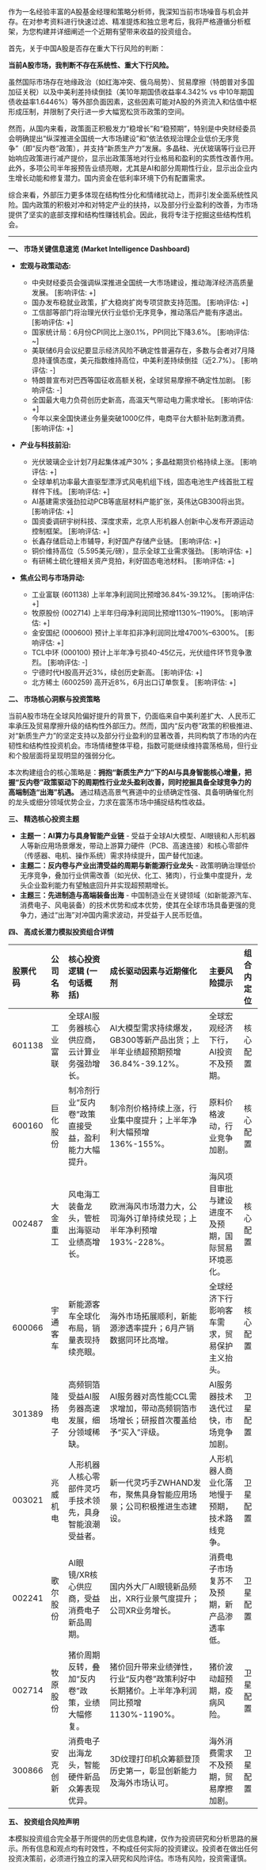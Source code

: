 作为一名经验丰富的A股基金经理和策略分析师，我深知当前市场噪音与机会并存。在对参考资料进行快速过滤、精准提炼和独立思考后，我将严格遵循分析框架，为您构建并详细阐述一个近期有望带来收益的投资组合。

首先，关于中国A股是否存在重大下行风险的判断：

**当前A股市场，我判断不存在系统性、重大下行风险。**

虽然国际市场存在地缘政治（如红海冲突、俄乌局势）、贸易摩擦（特朗普对多国加征关税）以及中美利差持续倒挂（美10年期国债收益率4.342% vs 中10年期国债收益率1.6446%）等外部负面因素，这些因素可能对A股的外资流入和估值中枢形成压制，并限制了央行进一步大幅宽松货币政策的空间。

然而，从国内来看，政策面正积极发力“稳增长”和“稳预期”，特别是中央财经委员会明确提出“纵深推进全国统一大市场建设”和“依法依规治理企业低价无序竞争”（即“反内卷”政策），并支持“新质生产力”发展。多晶硅、光伏玻璃等行业已开始响应政策进行减产提价，显示出政策落地对行业格局和盈利的实质性改善作用。此外，多项公司半年报预告业绩亮眼，尤其是AI和部分周期性行业，显示出企业内生增长动能和修复潜力。国内资金在低利率环境下仍有配置需求。

综合来看，外部压力更多体现在结构性分化和情绪扰动上，而非引发全面系统性风险。国内政策的积极对冲和对特定产业的扶持，以及部分行业盈利的改善，为市场提供了坚实的底部支撑和结构性赚钱机会。因此，我将专注于挖掘这些结构性机会。

---

**一、 市场关键信息速览 (Market Intelligence Dashboard)**

*   **宏观与政策动态:**
    *   中央财经委员会强调纵深推进全国统一大市场建设，推动海洋经济高质量发展。 [影响评估: +]
    *   国办发布稳就业政策，扩大稳岗扩岗专项贷款支持范围。 [影响评估: +]
    *   工信部等部门将治理光伏行业低价无序竞争，推动落后产能有序退出。 [影响评估: +]
    *   国家统计局：6月份CPI同比上涨0.1%，PPI同比下降3.6%。 [影响评估: ~]
    *   美联储6月会议纪要显示经济风险不确定性普遍存在，多数与会者对7月降息持谨慎态度，美元指数维持高位，中美利差持续倒挂（近2.7%）。 [影响评估: -]
    *   特朗普宣布对巴西等国征收高额关税，全球贸易摩擦不确定性加剧。 [影响评估: -]
    *   全国最大电力负荷创历史新高，高温天气带动电力需求增长。 [影响评估: +]
    *   今年以来全国快递业务量突破1000亿件，电商平台大额补贴刺激消费。 [影响评估: +]

*   **产业与科技前沿:**
    *   光伏玻璃企业计划7月起集体减产30%；多晶硅期货价格持续上涨。 [影响评估: +]
    *   全球单机功率最大直驱型漂浮式风电机组下线，固态电池生产线首批工程样件下线。 [影响评估: +]
    *   AI基建需求强劲拉动PCB等底层材料产能扩张，英伟达GB300将出货。 [影响评估: +]
    *   国资委调研宇树科技、深度求索，北京人形机器人创新中心发布开源运动控制框架。 [影响评估: +]
    *   长鑫存储启动上市辅导，利好国产存储产业链。 [影响评估: +]
    *   铜价维持高位（5.595美元/磅），显示全球工业需求强劲。 [影响评估: +]
    *   有研稀土硫化锂相关资产竞拍，利好固态电池材料。 [影响评估: +]

*   **焦点公司与市场异动:**
    *   工业富联 (601138) 上半年净利润同比预增36.84%-39.12%。 [影响评估: +]
    *   牧原股份 (002714) 上半年归母净利润同比预增1130%–1190%。 [影响评估: +]
    *   金安国纪 (000600) 预计上半年扣非净利润同比增4700%–6300%。 [影响评估: +]
    *   TCL中环 (000100) 预计上半年净亏损40-45亿元，光伏组件环节竞争激烈。 [影响评估: -]
    *   宁德时代H股高开近3%，续创历史新高。 [影响评估: +]
    *   北方稀土 (600259) 高开近8%，6月出口订单恢复。 [影响评估: +]

**二、 市场核心洞察与投资策略**

当前A股市场在全球风险偏好提升的背景下，仍面临来自中美利差扩大、人民币汇率承压及贸易摩擦升级的结构性外部压力。然而，国内“反内卷”政策的积极推进、对“新质生产力”的坚定支持以及部分行业盈利的显著改善，共同构筑了市场的内在韧性和结构性投资机会。市场情绪整体平稳，指数可能继续维持震荡格局，但行业和个股层面将呈现明显的强弱分化。

本次构建组合的核心策略是：**拥抱“新质生产力”下的AI与具身智能核心增量，把握“反内卷”政策驱动下的周期性行业龙头盈利改善，同时挖掘具备全球竞争力的高端制造“出海”机遇。** 通过精选高景气赛道中的业绩确定性强、具备明确催化剂的龙头或细分领域优势企业，力求在震荡市场中捕捉结构性收益。

**三、 精选核心投资主题**

*   **主题一：AI算力与具身智能产业链** - 受益于全球AI大模型、AI眼镜和人形机器人等新应用场景爆发，带动上游算力硬件（PCB、高速连接）和核心零部件（传感器、电机、操作系统）需求持续提升，国产替代加速。
*   **主题二：反内卷与产业出清受益的周期与新能源行业龙头** - 政策明确治理低价无序竞争，叠加行业供需改善（如光伏、化工、猪肉），行业集中度提升，龙头企业盈利能力有望触底回升并实现超预期增长。
*   **主题三：先进制造与高端装备出海** - 中国制造业在关键领域（如新能源汽车、消费电子、风电装备）的技术优势和成本优势，使其在全球市场具备更强的竞争力，通过“出海”对冲国内需求波动，并受益于人民币贬值。

**四、 高成长潜力模拟投资组合详情**

| 股票代码 | 公司名称 | 核心投资逻辑 (一句话概括) | 成长驱动因素与近期催化剂 | 主要风险提示 | 组合内定位 |
| :------- | :------- | :-------------------------- | :------------------------- | :----------- | :--------- |
| 601138   | 工业富联 | 全球AI服务器核心供应商，云计算业务强劲增长。 | AI大模型需求持续爆发，GB300等新产品出货；上半年业绩超预期预增36.84%-39.12%。 | 全球宏观经济下行，AI投资不及预期。 | 核心配置 |
| 600160   | 巨化股份 | 制冷剂行业“反内卷”政策直接受益，盈利能力大幅提升。 | 制冷剂价格持续上涨，行业集中度提升；上半年净利大幅预增136%-155%。 | 原料价格波动，行业竞争加剧。 | 核心配置 |
| 002487   | 大金重工 | 风电海工装备龙头，管桩出海驱动业绩高增长。 | 欧洲海风市场潜力大，公司海外订单持续兑现；上半年净利预增193%-228%。 | 海风项目审批与建设进度不及预期，国际贸易环境恶化。 | 核心配置 |
| 600066   | 宇通客车 | 新能源客车全球化布局，销量表现持续亮眼。 | 海外市场拓展顺利，新能源渗透率提升；6月产销数据同环比高增。 | 全球经济下行影响客车需求，贸易保护主义抬头。 | 核心配置 |
| 301389   | 隆扬电子 | 高频铜箔受益AI服务器高速发展，细分领域稀缺。 | AI服务器对高性能CCL需求增加，带动高频铜箔市场增长；研报首次覆盖给予“买入”评级。 | AI服务器技术迭代过快，市场竞争加剧。 | 卫星配置 |
| 003021   | 兆威机电 | 人形机器人核心零部件灵巧手技术领先，具身智能浪潮受益者。 | 新一代灵巧手ZWHAND发布，聚焦具身智能应用场景；公司积极推进生态建设。 | 人形机器人商业化落地慢于预期，技术路线竞争。 | 卫星配置 |
| 002241   | 歌尔股份 | AI眼镜/XR核心供应商，受益消费电子新品周期。 | 国内外大厂AI眼镜新品频出，XR行业景气度提升；公司XR业务增长。 | 消费电子市场复苏不及预期，新产品渗透率低。 | 卫星配置 |
| 002714   | 牧原股份 | 猪价周期反转，叠加“反内卷”政策，业绩大幅修复。 | 猪价回升带来业绩弹性，行业“反内卷”政策利好中长期猪价。上半年净利润同比预增1130%-1190%。 | 猪价波动超预期，疫病风险。 | 卫星配置 |
| 300866   | 安克创新 | 消费电子出海龙头，智能硬件新品众筹表现优异。 | 3D纹理打印机众筹额登顶历史第一，彰显创新能力及海外市场认可。 | 海外消费需求不及预期，贸易摩擦加剧。 | 卫星配置 |

**五、 投资组合风险声明**

本模拟投资组合完全基于所提供的历史信息构建，仅作为投资研究和分析思路的展示。所有信息和观点均有时效性，不构成任何实际的投资建议。投资者在做出任何投资决策前，必须进行独立的深入研究和风险评估。市场有风险，投资需谨慎。